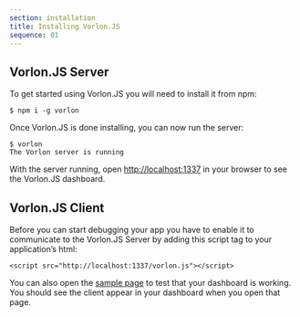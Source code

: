 ```yaml
---
section: installation
title: Installing Vorlon.JS
sequence: 01
---
```


## Vorlon.JS Server

To get started using Vorlon.JS you will need to install it from npm:

    $ npm i -g vorlon

Once Vorlon.JS is done installing, you can now run the server:

    $ vorlon
    The Vorlon server is running

With the server running, open [http://localhost:1337](http://localhost:1337) in your browser to see the Vorlon.JS dashboard.

## Vorlon.JS Client

Before you can start debugging your app you have to enable it to communicate to the Vorlon.JS Server by adding this script tag to your application’s html:

    <script src="http://localhost:1337/vorlon.js"></script>

You can also open the [sample page](http://cdn.rawgit.com/MicrosoftDX/Vorlonjs/master/Plugins/samples/index.html) to test that your dashboard is working. You should see the client appear in your dashboard when you open that page.
